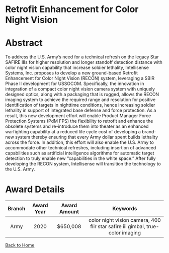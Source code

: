 
Retrofit Enhancement for Color Night Vision
===========================================

# Abstract


To address the U.S. Army’s need for a technical refresh on the legacy Star SAFIRE IIIs for higher resolution and longer standoff detection distance with color night vision capability that increase soldier lethality, Intellisense Systems, Inc. proposes to develop a new ground-based Retrofit Enhancement for Color Night Vision (RECON) system, leveraging a SBIR Phase II development for USSOCOM. Specifically, the innovation in integration of a compact color night vision camera system with uniquely designed optics, along with a packaging that is rugged, allows the RECON imaging system to achieve the required range and resolution for positive identification of targets in nighttime conditions, hence increasing soldier lethality in support of integrated base defense and force protection. As a result, this new development effort will enable Product Manager Force Protection Systems (PdM FPS) the flexibility to retrofit and enhance the obsolete systems and re-introduce them into theater as an enhanced warfighting capability at a reduced life cycle cost of developing a brand-new system thereby ensuring that every Army dollar spent builds lethality across the force. In addition, this effort will also enable the U.S. Army to accommodate other technical refreshes, including insertion of advanced capabilities such as artificial intelligence algorithms for automatic target detection to truly enable new “capabilities in the white space.” After fully developing the RECON system, Intellisense will transition the technology to the U.S. Army.  

# Award Details

|Branch|Award Year|Award Amount|Keywords|
| :---: | :---: | :---: | :---: |
|Army|2020|$650,008|color night vision camera, 400 flir star safire iii gimbal, true-color imaging|
  
  


[Back to Home](https://github.com/chrischow/dod_sbir_awards/CC/#1115)